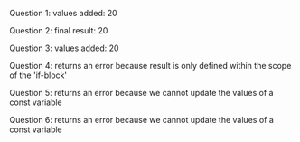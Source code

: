 Question 1:
values added: 20

Question 2:
final result: 20

Question 3:
values added: 20

Question 4:
returns an error because result is only defined within the scope of the 'if-block'

Question 5:
returns an error because we cannot update the values of a const variable

Question 6:
returns an error because we cannot update the values of a const variable